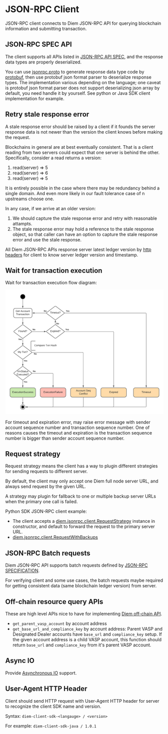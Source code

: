 # JSON-RPC Client

JSON-RPC client connects to Diem JSON-RPC API for querying blockchain information and submitting transaction.

## JSON-RPC SPEC API

The client supports all APIs listed in [JSON-RPC API SPEC][1], and the response data types are properly deserialized.

You can use [jsonrpc.proto][3] to generate response data type code by [protobuf][4], then use protobuf json format parser to deserialize response types. The implementation various depending on the language; one caveat is protobuf json format parser does not support deserializing json array by default, you need handle it by yourself. See python or Java SDK client implementation for example.


## Retry stale response error

A stale response error should be raised by a client if it founds the server response data is not newer than the version the client knows before making the request.

Blockchains in general are at best eventually consistent. That is a client reading from two servers could expect that one server is behind the other. Specifically, consider a read returns a version:

1. read(server) => 5
2. read(server) => 6
3. read(server) => 5

It is entirely possible in the case where there may be redundancy behind a single domain. And even more likely in our fault tolerance case of n upstreams choose one.

In any case, if we arrive at an older version:

1. We should capture the stale response error and retry with reasonable attampts.
2. The stale response error may hold a reference to the stale response object, so that caller can have an option to capture the stale response error and use the stale response.

All Diem JSON-RPC APIs response server latest ledger version by [http headers](https://github.com/diem/diem/blob/master/json-rpc/json-rpc-spec.md#http-response-headers-extensions) for client to know server ledger version and timestamp.

## Wait for transaction execution

Wait for transaction execution flow diagram:

![Wait for transaction execution flow diagram](json_rpc_client/wait-for-txn.png)

For timeout and expiration error, may raise error message with sender account sequence number and transaction sequence number.
One of reasons causes the timeout and expiration is the transaction sequence number is bigger than sender account sequence number.


## Request strategy

Request strategy means the client has a way to plugin different strategies for sending requests to different server.

By default, the client may only accept one Diem full node server URL, and always send request by the given URL.

A strategy may plugin for fallback to one or multiple backup server URLs when the primary one call is failed.

Python SDK JSON-RPC client example:
* The client accepts a [diem.jsonrpc.client.RequestStrategy](https://diem.github.io/client-sdk-python/diem/jsonrpc/client.html#diem.jsonrpc.client.RequestStrategy) instance in constructor, and default to forward the request to the primary server URL.
* [diem.jsonrpc.client.RequestWithBackups](https://diem.github.io/client-sdk-python/diem/jsonrpc/client.html#diem.jsonrpc.client.RequestWithBackups)


## JSON-RPC Batch requests

Diem JSON-RPC API supports batch requests defined by [JSON-RPC SPECIFICATION][2].

For verifying client and some use cases, the batch requests maybe required for getting consistent data (same blockchain ledger version) from server.


## Off-chain resource query APIs

These are high level APIs nice to have for implementing [Diem off-chain API][5].

* `get_parent_vasp_account` by account address
* `get_base_url_and_compliance_key` by account address: Parent VASP and Designated Dealer accounts have `base_url` and `compliance_key` setup. If the given account address is a child VASP account, this function should return `base_url` and `compliance_key` from it's parent VASP account.


## Async IO

Provide [Asynchronous IO](https://en.wikipedia.org/wiki/Asynchronous_I/O) support.


## User-Agent HTTP Header

Client should send HTTP request with User-Agent HTTP header for server to recognize the client SDK name and version.

Syntax: `diem-client-sdk-<langauge> / <version>`

For example: `diem-client-sdk-java / 1.0.1`


[1]: https://github.com/diem/diem/blob/master/json-rpc/json-rpc-spec.md
[2]: https://www.jsonrpc.org/specification#batch
[3]: https://github.com/diem/diem/blob/master/json-rpc/types/src/proto/jsonrpc.proto
[4]: https://developers.google.com/protocol-buffers
[5]: https://dip.diem.com/dip-1
